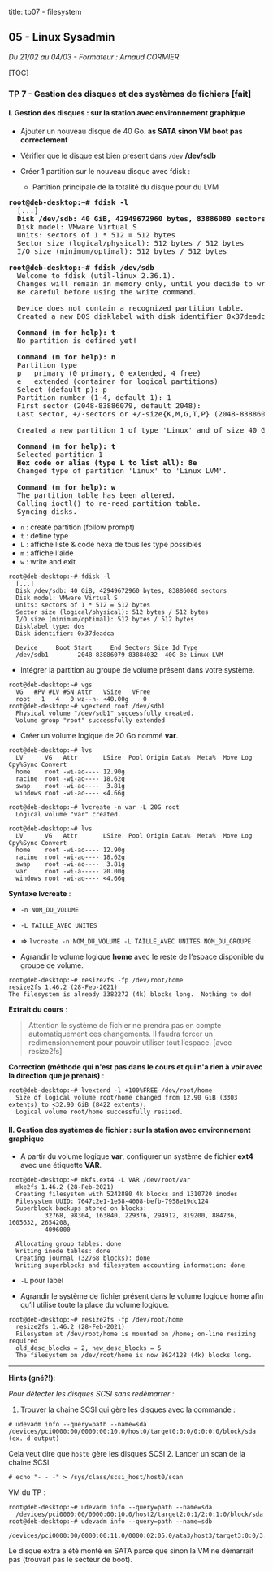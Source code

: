 title: tp07 - filesystem


## 05 - Linux Sysadmin
*Du 21/02 au 04/03 - Formateur : Arnaud CORMIER*

[TOC]

### TP 7 - Gestion des disques et des systèmes de fichiers <span class="fait">[fait]</span>
#### I. Gestion des disques : sur la station avec environnement graphique
- Ajouter un nouveau disque de 40 Go. **as SATA sinon VM boot pas correctement**

- Vérifier que le disque est bien présent dans `/dev`  **/dev/sdb**

- Créer 1 partition sur le nouveau disque avec fdisk :
	+ Partition principale de la totalité du disque pour du LVM

<pre>
<b>root@deb-desktop:~# fdisk -l</b>
  [...]
  <b>Disk /dev/sdb: 40 GiB, 42949672960 bytes, 83886080 sectors</b>
  Disk model: VMware Virtual S 
  Units: sectors of 1 * 512 = 512 bytes 
  Sector size (logical/physical): 512 bytes / 512 bytes 
  I/O size (minimum/optimal): 512 bytes / 512 bytes 

<b>root@deb-desktop:~# fdisk /dev/sdb </b>
  Welcome to fdisk (util-linux 2.36.1). 
  Changes will remain in memory only, until you decide to write them. 
  Be careful before using the write command. 

  Device does not contain a recognized partition table. 
  Created a new DOS disklabel with disk identifier 0x37deadca. 

  <b>Command (m for help): t </b> 
  No partition is defined yet! 

  <b>Command (m for help): n    </b>
  Partition type 
  p   primary (0 primary, 0 extended, 4 free) 
  e   extended (container for logical partitions) 
  Select (default p): p 
  Partition number (1-4, default 1): 1 
  First sector (2048-83886079, default 2048):  
  Last sector, +/-sectors or +/-size{K,M,G,T,P} (2048-83886079,   default 83886079):  

  Created a new partition 1 of type 'Linux' and of size 40 GiB. 

  <b>Command (m for help): t </b>
  Selected partition 1 
  <b>Hex code or alias (type L to list all): 8e </b>
  Changed type of partition 'Linux' to 'Linux LVM'. 

  <b>Command (m for help): w </b>
  The partition table has been altered. 
  Calling ioctl() to re-read partition table. 
  Syncing disks. 
</pre>

- `n` : create partition (follow prompt)
- `t` : define type
- `L` : affiche liste & code hexa de tous les type possibles
- `m` : affiche l'aide
- `w` : write and exit

```
root@deb-desktop:~# fdisk -l 
  [...]
  Disk /dev/sdb: 40 GiB, 42949672960 bytes, 83886080 sectors 
  Disk model: VMware Virtual S 
  Units: sectors of 1 * 512 = 512 bytes 
  Sector size (logical/physical): 512 bytes / 512 bytes 
  I/O size (minimum/optimal): 512 bytes / 512 bytes 
  Disklabel type: dos 
  Disk identifier: 0x37deadca 
 
  Device     Boot Start     End Sectors Size Id Type 
  /dev/sdb1        2048 83886079 83884032  40G 8e Linux LVM 
```

- Intégrer la partition au groupe de volume présent dans votre système.

```
root@deb-desktop:~# vgs 
  VG   #PV #LV #SN Attr   VSize   VFree 
  root   1   4   0 wz--n- <40.00g    0  
root@deb-desktop:~# vgextend root /dev/sdb1 
  Physical volume "/dev/sdb1" successfully created. 
  Volume group "root" successfully extended
```

- Créer un volume logique de 20 Go nommé **var**.

```
root@deb-desktop:~# lvs 
  LV      VG   Attr       LSize  Pool Origin Data%  Meta%  Move Log Cpy%Sync Convert 
  home    root -wi-ao---- 12.90g                                                     
  racine  root -wi-ao---- 18.62g                                                     
  swap    root -wi-ao----  3.81g                                                     
  windows root -wi-ao---- <4.66g  

root@deb-desktop:~# lvcreate -n var -L 20G root      
  Logical volume "var" created.

root@deb-desktop:~# lvs 
  LV      VG   Attr       LSize  Pool Origin Data%  Meta%  Move Log Cpy%Sync Convert 
  home    root -wi-ao---- 12.90g                                                     
  racine  root -wi-ao---- 18.62g                                                     
  swap    root -wi-ao----  3.81g                                                     
  var     root -wi-a----- 20.00g                                                     
  windows root -wi-ao---- <4.66g     
```

**Syntaxe lvcreate** :  

- `-n NOM_DU_VOLUME`
- `-L TAILLE_AVEC UNITES`
- => `lvcreate -n NOM_DU_VOLUME -L TAILLE_AVEC UNITES NOM_DU_GROUPE`


- Agrandir le volume logique **home** avec le reste de l’espace disponible du groupe de volume.

```
root@deb-desktop:~# resize2fs -fp /dev/root/home 
resize2fs 1.46.2 (28-Feb-2021) 
The filesystem is already 3382272 (4k) blocks long.  Nothing to do!
```

**Extrait du cours** : 

> Attention le système de fichier ne prendra pas en compte automatiquement ces changements. Il faudra forcer un redimensionnement pour pouvoir utiliser tout l’espace. [avec resize2fs] 

**Correction (méthode qui n'est pas dans le cours et qui n'a rien à voir avec la direction que je prenais)** :

```
root@deb-desktop:~# lvextend -l +100%FREE /dev/root/home
  Size of logical volume root/home changed from 12.90 GiB (3303 extents) to <32.90 GiB (8422 extents).
  Logical volume root/home successfully resized.
```


#### II. Gestion des systèmes de fichier : sur la station avec environnement graphique

- A partir du volume logique **var**, configurer un système de fichier **ext4** avec une étiquette **VAR**.

```
root@deb-desktop:~# mkfs.ext4 -L VAR /dev/root/var
  mke2fs 1.46.2 (28-Feb-2021)
  Creating filesystem with 5242880 4k blocks and 1310720 inodes
  Filesystem UUID: 7647c2e1-1e58-4008-befb-7958e19dc124
  Superblock backups stored on blocks: 
          32768, 98304, 163840, 229376, 294912, 819200, 884736, 1605632, 2654208, 
          4096000

  Allocating group tables: done                            
  Writing inode tables: done                            
  Creating journal (32768 blocks): done
  Writing superblocks and filesystem accounting information: done  
```

- `-L` pour label

- Agrandir le système de fichier présent dans le volume logique home afin qu’il utilise toute la place du volume logique.

```
root@deb-desktop:~# resize2fs -fp /dev/root/home
  resize2fs 1.46.2 (28-Feb-2021)
  Filesystem at /dev/root/home is mounted on /home; on-line resizing required
  old_desc_blocks = 2, new_desc_blocks = 5
  The filesystem on /dev/root/home is now 8624128 (4k) blocks long.
```
- - -

**Hints (gné?!)**:

*Pour détecter les disques SCSI sans redémarrer :*

1. Trouver la chaine SCSI qui gère les disques avec la commande :
```
# udevadm info --query=path --name=sda
/devices/pci0000:00/0000:00:10.0/host0/target0:0:0/0:0:0:0/block/sda      (ex. d'output)
```
Cela veut dire que `host0` gère les disques SCSI
2. Lancer un scan de la chaine SCSI
```
# echo "- - -" > /sys/class/scsi_host/host0/scan
```

VM du TP :

```
root@deb-desktop:~# udevadm info --query=path --name=sda
  /devices/pci0000:00/0000:00:10.0/host2/target2:0:1/2:0:1:0/block/sda
root@deb-desktop:~# udevadm info --query=path --name=sdb
  /devices/pci0000:00/0000:00:11.0/0000:02:05.0/ata3/host3/target3:0:0/3:0:0:0/block/sdb
```
Le disque extra a été monté en SATA parce que sinon la VM ne démarrait pas (trouvait pas le secteur de boot).



<link rel="stylesheet" type="text/css" href=".ressources/css/bootstrap.min.css">
<link rel="stylesheet" type="text/css" href=".ressources/css/style.css">

<style>

img { 
  display: block;
  max-width: 600px;
  max-height: 700px;
  margin: 0 auto;
  border: 1px solid black;
}

</style>
